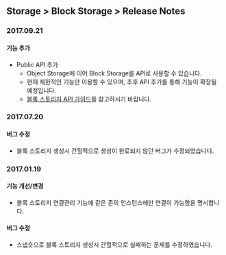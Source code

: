 ## Storage > Block Storage > Release Notes

### 2017.09.21

#### 기능 추가
* Public API 추가
    * Object Storage에 이어 Block Storage를 API로 사용할 수 있습니다.
    * 현재 제한적인 기능만 이용할 수 있으며, 추후 API 추가를 통해 기능이 확장될 예정입니다.
    * [블록 스토리지 API 가이드](/Storage/Block%20Storage/en/api-guide/)를 참고하시기 바랍니다.



### 2017.07.20

#### 버그 수정

* 블록 스토리지 생성시 간헐적으로 생성이 완료되지 않던 버그가 수정되었습니다.



### 2017.01.19

#### 기능 개선/변경

* 블록 스토리지 연결관리 기능에 같은 존의 인스턴스에만 연결이 가능함을 명시합니다.

#### 버그 수정

* 스냅숏으로 블록 스토리지 생성시 간헐적으로 실패하는 문제를 수정하였습니다.

